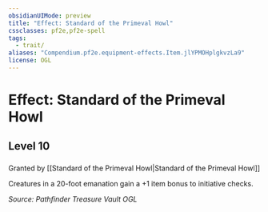 ```yaml
---
obsidianUIMode: preview
title: "Effect: Standard of the Primeval Howl"
cssclasses: pf2e,pf2e-spell
tags:
  - trait/
aliases: "Compendium.pf2e.equipment-effects.Item.jlYPMOHplgkvzLa9"
license: OGL
---
```

# Effect: Standard of the Primeval Howl
## Level 10
### 






Granted by [[Standard of the Primeval Howl|Standard of the Primeval Howl]]

Creatures in a 20-foot emanation gain a +1 item bonus to initiative checks.

*Source: Pathfinder Treasure Vault*
*OGL*